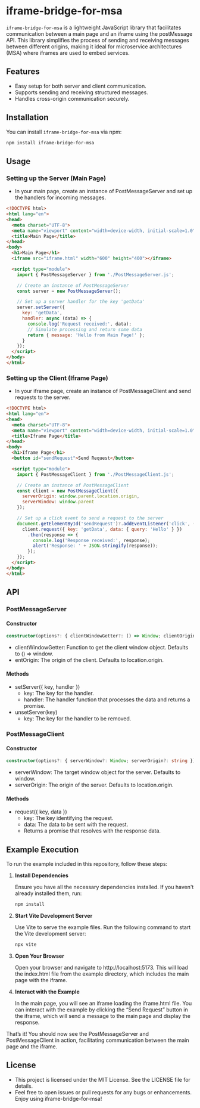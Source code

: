 # iframe-bridge-for-msa

`iframe-bridge-for-msa` is a lightweight JavaScript library that facilitates communication between a main page and an iframe using the postMessage API. This library simplifies the process of sending and receiving messages between different origins, making it ideal for microservice architectures (MSA) where iframes are used to embed services.

## Features

- Easy setup for both server and client communication.
- Supports sending and receiving structured messages.
- Handles cross-origin communication securely.

## Installation

You can install `iframe-bridge-for-msa` via npm:

```bash
npm install iframe-bridge-for-msa
```

## Usage
### Setting up the Server (Main Page)
- In your main page, create an instance of PostMessageServer and set up the handlers for incoming messages.

```html
<!DOCTYPE html>
<html lang="en">
<head>
  <meta charset="UTF-8">
  <meta name="viewport" content="width=device-width, initial-scale=1.0">
  <title>Main Page</title>
</head>
<body>
  <h1>Main Page</h1>
  <iframe src="iframe.html" width="600" height="400"></iframe>

  <script type="module">
    import { PostMessageServer } from './PostMessageServer.js';

    // Create an instance of PostMessageServer
    const server = new PostMessageServer();

    // Set up a server handler for the key 'getData'
    server.setServer({
      key: 'getData',
      handler: async (data) => {
        console.log('Request received:', data);
        // Simulate processing and return some data
        return { message: 'Hello from Main Page!' };
      }
    });
  </script>
</body>
</html>
```

### Setting up the Client (Iframe Page)
- In your iframe page, create an instance of PostMessageClient and send requests to the server.

```html
<!DOCTYPE html>
<html lang="en">
<head>
  <meta charset="UTF-8">
  <meta name="viewport" content="width=device-width, initial-scale=1.0">
  <title>Iframe Page</title>
</head>
<body>
  <h1>Iframe Page</h1>
  <button id="sendRequest">Send Request</button>

  <script type="module">
    import { PostMessageClient } from './PostMessageClient.js';

    // Create an instance of PostMessageClient
    const client = new PostMessageClient({
      serverOrigin: window.parent.location.origin,
      serverWindow: window.parent
    });

    // Set up a click event to send a request to the server
    document.getElementById('sendRequest')?.addEventListener('click', () => {
      client.request({ key: 'getData', data: { query: 'Hello' } })
        .then(response => {
          console.log('Response received:', response);
          alert('Response: ' + JSON.stringify(response));
        });
    });
  </script>
</body>
</html>
```

## API

### PostMessageServer

#### Constructor

```typescript
constructor(options?: { clientWindowGetter?: () => Window; clientOrigin?: string });
```

- clientWindowGetter: Function to get the client window object. Defaults to () => window.
- entOrigin: The origin of the client. Defaults to location.origin.

#### Methods

- setServer({ key, handler })
  - key: The key for the handler.
  - handler: The handler function that processes the data and returns a promise.
- unsetServer(key)
  - key: The key for the handler to be removed.

### PostMessageClient

#### Constructor

```typescript
constructor(options?: { serverWindow?: Window; serverOrigin?: string });
```
- serverWindow: The target window object for the server. Defaults to window.
- serverOrigin: The origin of the server. Defaults to location.origin.

#### Methods
- request({ key, data })
  - key: The key identifying the request.
  - data: The data to be sent with the request.
  - Returns a promise that resolves with the response data.

## Example Execution
To run the example included in this repository, follow these steps:

1. **Install Dependencies**

   Ensure you have all the necessary dependencies installed. If you haven't already installed them, run:

   ```bash
   npm install
   ```

2. **Start Vite Development Server**

   Use Vite to serve the example files. Run the following command to start the Vite development server:

   ```bash
   npx vite
   ```

3.	**Open Your Browser**

    Open your browser and navigate to http://localhost:5173. This will load the index.html file from the example directory, which includes the main page with the iframe.

4.	**Interact with the Example**

    In the main page, you will see an iframe loading the iframe.html file. You can interact with the example by clicking the “Send Request” button in the iframe, which will send a message to the main page and display the response.

That’s it! You should now see the PostMessageServer and PostMessageClient in action, facilitating communication between the main page and the iframe.

## License

- This project is licensed under the MIT License. See the LICENSE file for details.
- Feel free to open issues or pull requests for any bugs or enhancements. Enjoy using iframe-bridge-for-msa!
